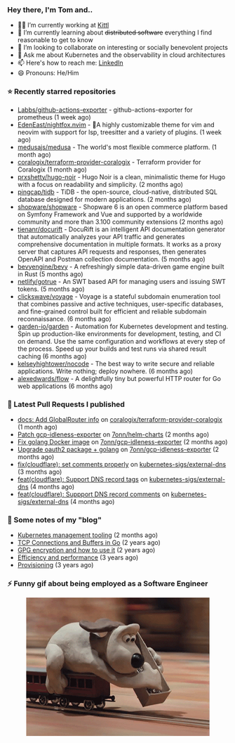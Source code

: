### Hey there, I'm Tom and..

- 👨‍💻 I’m currently working at [Kittl](https://www.kittl.com/)
- 🌱 I’m currently learning about ~~distributed software~~ everything I find reasonable to get to know
- 👯 I’m looking to collaborate on interesting or socially benevolent projects
- 💬 Ask me about Kubernetes and the observability in cloud architectures
- 📫 Here's how to reach me: [LinkedIn](https://www.linkedin.com/in/7onn)
- 😄 Pronouns: He/Him

### ⭐ Recently starred repositories

- [Labbs/github-actions-exporter](https://github.com/Labbs/github-actions-exporter) - github-actions-exporter for prometheus (1 week ago)
- [EdenEast/nightfox.nvim](https://github.com/EdenEast/nightfox.nvim) - 🦊A highly customizable theme for vim and neovim with support for lsp, treesitter and a variety of plugins. (1 week ago)
- [medusajs/medusa](https://github.com/medusajs/medusa) - The world&#39;s most flexible commerce platform. (1 month ago)
- [coralogix/terraform-provider-coralogix](https://github.com/coralogix/terraform-provider-coralogix) - Terraform provider for Coralogix (1 month ago)
- [prxshetty/hugo-noir](https://github.com/prxshetty/hugo-noir) - Hugo Noir is a clean, minimalistic theme for Hugo with a focus on readability and simplicity. (2 months ago)
- [pingcap/tidb](https://github.com/pingcap/tidb) - TiDB - the open-source, cloud-native, distributed SQL database designed for modern applications. (2 months ago)
- [shopware/shopware](https://github.com/shopware/shopware) - Shopware 6 is an open commerce platform based on Symfony Framework and Vue and supported by a worldwide community and more than 3.100 community extensions (2 months ago)
- [tienanr/docurift](https://github.com/tienanr/docurift) - DocuRift is an intelligent API documentation generator that automatically analyzes your API traffic and generates comprehensive documentation in multiple formats. It works as a proxy server that captures API requests and responses, then generates OpenAPI and Postman collection documentation. (5 months ago)
- [bevyengine/bevy](https://github.com/bevyengine/bevy) - A refreshingly simple data-driven game engine built in Rust (5 months ago)
- [netlify/gotrue](https://github.com/netlify/gotrue) - An SWT based API for managing users and issuing SWT tokens. (5 months ago)
- [clickswave/voyage](https://github.com/clickswave/voyage) - Voyage is a stateful subdomain enumeration tool that combines passive and active techniques, user-specific databases, and fine-grained control built for efficient and reliable subdomain reconnaissance. (6 months ago)
- [garden-io/garden](https://github.com/garden-io/garden) - Automation for Kubernetes development and testing. Spin up production-like environments for development, testing, and CI on demand. Use the same configuration and workflows at every step of the process. Speed up your builds and test runs via shared result caching (6 months ago)
- [kelseyhightower/nocode](https://github.com/kelseyhightower/nocode) - The best way to write secure and reliable applications. Write nothing; deploy nowhere. (6 months ago)
- [alexedwards/flow](https://github.com/alexedwards/flow) - A delightfully tiny but powerful HTTP router for Go web applications (6 months ago)

### 🔨 Latest Pull Requests I published

- [docs: Add GlobalRouter info](https://github.com/coralogix/terraform-provider-coralogix/pull/413) on [coralogix/terraform-provider-coralogix](https://github.com/coralogix/terraform-provider-coralogix) (1 month ago)
- [Patch gcp-idleness-exporter](https://github.com/7onn/helm-charts/pull/7) on [7onn/helm-charts](https://github.com/7onn/helm-charts) (2 months ago)
- [Fix golang Docker image](https://github.com/7onn/gcp-idleness-exporter/pull/25) on [7onn/gcp-idleness-exporter](https://github.com/7onn/gcp-idleness-exporter) (2 months ago)
- [Upgrade oauth2 package &#43; golang](https://github.com/7onn/gcp-idleness-exporter/pull/24) on [7onn/gcp-idleness-exporter](https://github.com/7onn/gcp-idleness-exporter) (2 months ago)
- [fix(cloudflare): set comments properly](https://github.com/kubernetes-sigs/external-dns/pull/5582) on [kubernetes-sigs/external-dns](https://github.com/kubernetes-sigs/external-dns) (3 months ago)
- [feat(cloudflare): Support DNS record tags](https://github.com/kubernetes-sigs/external-dns/pull/5488) on [kubernetes-sigs/external-dns](https://github.com/kubernetes-sigs/external-dns) (4 months ago)
- [feat(cloudflare): Suppport DNS record comments](https://github.com/kubernetes-sigs/external-dns/pull/5411) on [kubernetes-sigs/external-dns](https://github.com/kubernetes-sigs/external-dns) (4 months ago)

### 📝 Some notes of my "blog"

- [Kubernetes management tooling](https://www.7onn.dev/post/kubernetes-management-tooling/) (2 months ago)
- [TCP Connections and Buffers in Go](https://www.7onn.dev/post/tcp-connections-and-buffers-in-go/) (2 years ago)
- [GPG encryption and how to use it](https://www.7onn.dev/post/gpg-encryption/) (2 years ago)
- [Efficiency and performance](https://www.7onn.dev/post/efficiency-and-performance/) (3 years ago)
- [Provisioning](https://www.7onn.dev/post/provisioning/) (3 years ago)

### ⚡ Funny gif about being employed as a Software Engineer
<p align="center">
  <img alt="building the path" src="./giphy.gif" />
</p>
